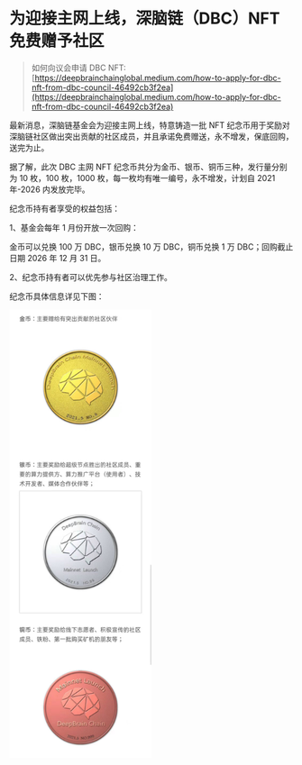 # 为迎接主网上线，深脑链（DBC）NFT 免费赠予社区

> 如何向议会申请 DBC NFT: [https://deepbrainchainglobal.medium.com/how-to-apply-for-dbc-nft-from-dbc-council-46492cb3f2ea](https://deepbrainchainglobal.medium.com/how-to-apply-for-dbc-nft-from-dbc-council-46492cb3f2ea)

最新消息，深脑链基金会为迎接主网上线，特意铸造一批 NFT 纪念币用于奖励对深脑链社区做出突出贡献的社区成员，并且承诺免费赠送，永不增发，保底回购，送完为止。

据了解，此次 DBC 主网 NFT 纪念币共分为金币、银币、铜币三种，发行量分别为 10 枚，100 枚，1000 枚，每一枚均有唯一编号，永不增发，计划自 2021 年-2026 内发放完毕。

纪念币持有者享受的权益包括：

1、基金会每年 1 月份开放一次回购：

金币可以兑换 100 万 DBC，银币兑换 10 万 DBC，铜币兑换 1 万 DBC；回购截止日期 2026 年 12 月 31 日。

2、纪念币持有者可以优先参与社区治理工作。

纪念币具体信息详见下图：

<img src="./assets/dbc-nft.assets/dbc-nft.jpg" width="50%" height="50%">
